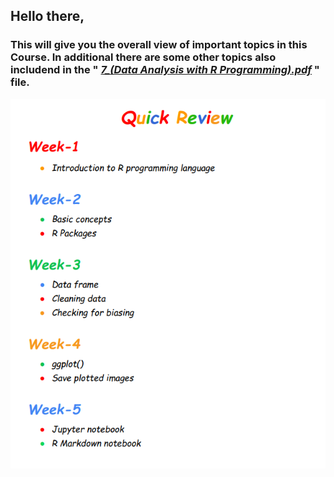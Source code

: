 ## Hello there,
### This will give you the overall view of important topics in this Course. In additional there are some other topics also includend in the " [*7_(Data Analysis with R Programming).pdf*](https://github.com/Dhamu785/Important-takeaway-Google-data-analytics-professional-certificate/blob/main/Data%20Analysis%20with%20R%20Programming/Module%207_(Data%20Analysis%20with%20R%20Programming).pdf) " file.   
<img src=https://github.com/Dhamu785/Important-takeaway-Google-data-analytics-professional-certificate/blob/main/Images/7.1.PNG>
